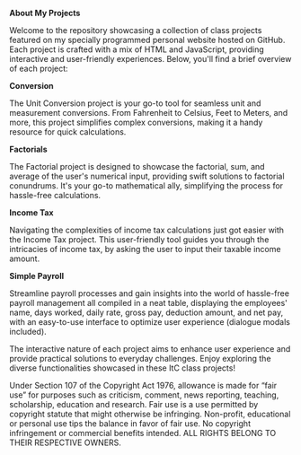 **About My Projects**

Welcome to the repository showcasing a collection of class projects featured on my specially programmed personal website hosted on GitHub. Each project is crafted with a mix of HTML and JavaScript, providing interactive and user-friendly experiences. Below, you'll find a brief overview of each project:

**Conversion**

The Unit Conversion project is your go-to tool for seamless unit and measurement conversions. From Fahrenheit to Celsius, Feet to Meters, and more, this project simplifies complex conversions, making it a handy resource for quick calculations.

**Factorials**

The Factorial project is designed to showcase the factorial, sum, and average of the user's numerical input, providing swift solutions to factorial conundrums. It's your go-to mathematical ally, simplifying the process for hassle-free calculations.

**Income Tax**

Navigating the complexities of income tax calculations just got easier with the Income Tax project. This user-friendly tool guides you through the intricacies of income tax, by asking the user to input their taxable income amount.

**Simple Payroll**

Streamline payroll processes and gain insights into the world of hassle-free payroll management all compiled in a neat table, displaying the employees' name, days worked, daily rate, gross pay, deduction amount, and net pay, with an easy-to-use interface to optimize user experience (dialogue modals included).

The interactive nature of each project aims to enhance user experience and provide practical solutions to everyday challenges. Enjoy exploring the diverse functionalities showcased in these ItC class projects!



Under Section 107 of the Copyright Act 1976, allowance is made for “fair use” for purposes such as criticism, comment, news reporting, teaching, scholarship, education and research. Fair use is a use permitted by copyright statute that might otherwise be infringing.
Non-profit, educational or personal use tips the balance in favor of fair use. No copyright infringement or commercial benefits intended. ALL RIGHTS BELONG TO THEIR RESPECTIVE OWNERS.
